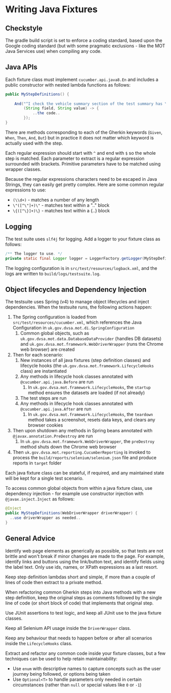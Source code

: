 # Writing Java Fixtures

## Checkstyle

The gradle build script is set to enforce a coding standard, based upon the Google coding standard (but with some pragmatic exclusions - like the MOT Java Services use) when compiling any code.

## Java APIs

Each fixture class must implement ```cucumber.api.java8.En``` and includes a public constructor with nested lambda functions as follows:
 
```java
public MyStepDefinitions() {
    
    And("^I check the vehicle summary section of the test summary has \"([^\"]+)\" of \"([^\"]+)\"$", 
        (String field, String value) -> {
            ..the code..
        });    
}
``` 

There are methods corresponding to each of the Gherkin keywords (```Given```, ```When```, ```Then```, ```And```, ```But```) but in practice it does not matter which keyword is actually used with the step.
 
Each regular expression should start with ```^``` and end with ```$``` so the whole step is matched. Each parameter to extract is a regular expression surrounded with brackets. Primitive parameters have to be matched using wrapper classes. 

Because the regular expressions characters need to be escaped in Java Strings, they can easily get pretty complex. Here are some common regular expressions to use:

* ```(\\d+)``` - matches a number of any length
* ```\"([^\"]+)\"``` - matches text within a ".." block
* ```\{([^\}]+)\}``` - matches text within a {..} block

## Logging

The test suite uses `slf4j` for logging. Add a logger to your fixture class as follows:

```java
/** The logger to use. */
private static final Logger logger = LoggerFactory.getLogger(MyStepDefinitions.class);
```

The logging configuration is in ```src/test/resources/logback.xml```, and the logs are written to ```build/logs/testsuite.log```.

## Object lifecycles and Dependency Injection

The testsuite uses Spring (v4) to manage object lifecycles and inject dependencies. When the testsuite runs, the following actions happen:

1. The Spring configuration is loaded from ```src/test/resources/cucumber.xml```, which references the Java Configuration in ```uk.gov.dvsa.mot.di.SpringConfiguration```
   1. Common global objects, such as ```uk.gov.dvsa.mot.data.DatabaseDataProvider``` (handles DB datasets) and ```uk.gov.dvsa.mot.framework.WebDriverWrapper``` (runs the Chrome web browser) are created
1. Then for each scenario:
   1. New instances of all java fixtures (step definition classes) and lifecycle hooks (the ```uk.gov.dvsa.mot.framework.LifecycleHooks``` class) are instantiated
   1. Any methods in lifecycle hook classes annotated with ```@cucumber.api.java.Before``` are run
      1. In ```uk.gov.dvsa.mot.framework.LifecycleHooks```, the ```startup``` method ensures the datasets are loaded (if not already)
   1. The test steps are run
   1. Any methods in lifecycle hook classes annotated with ```@cucumber.api.java.After``` are run
      1. In ```uk.gov.dvsa.mot.framework.LifecycleHooks```, the ```teardown``` method takes a screenshot, resets data keys, and clears any browser cookies 
1. Then upon shutdown any methods in Spring beans annotated with ```@javax.annotation.PreDestroy``` are run
   1. In ```uk.gov.dvsa.mot.framework.WebDriverWrapper```, the ```preDestroy``` method shuts down the Chrome web browser
1. Then ```uk.gov.dvsa.mot.reporting.CucumberReporting``` is invoked to process the ```build/reports/selenium/selenium.json``` file and produce reports in ```target``` folder
    
Each java fixture class can be stateful, if required, and any maintained state will be kept for a single test scenario.
   
To access common global objects from within a java fixture class, use dependency injection - for example use constructor injection with ```@javax.inject.Inject``` as follows:
   
```java
@Inject
public MyStepDefinitions(WebDriverWrapper driverWrapper) {
  ..use driverWrapper as needed..
}  
```   
   
## General Advice

Identify web page elements as generically as possible, so that tests are not brittle and won't break if minor changes are made to the page. For example, identify links and buttons using the link/button text, and identify fields using the label text. Only use ids, names, or XPath expressions as a last resort.

Keep step definition lambdas short and simple, if more than a couple of lines of code then extract to a private method.

When refactoring common Gherkin steps into Java methods with a new step definition, keep the original steps as comments followed by the single line of code (or short block of code) that implements that original step.

Use JUnit assertions to test logic, and keep all JUnit use to the java fixture classes.

Keep all Selenium API usage inside the ```DriverWrapper``` class.

Keep any behaviour that needs to happen before or after all scenarios inside the ```LifecycleHooks``` class. 

Extract and refactor any common code inside your fixture classes, but a few techniques can be used to help retain maintainability:

* Use ```enum``` with descriptive names to capture concepts such as the user journey being followed, or options being taken
* Use ```Optional<T>``` to handle parameters only needed in certain circumstances (rather than ```null``` or special values like ```0``` or ```-1```)